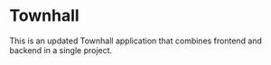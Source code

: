 # Townhall
This is an updated Townhall application that combines frontend and backend in a single project.